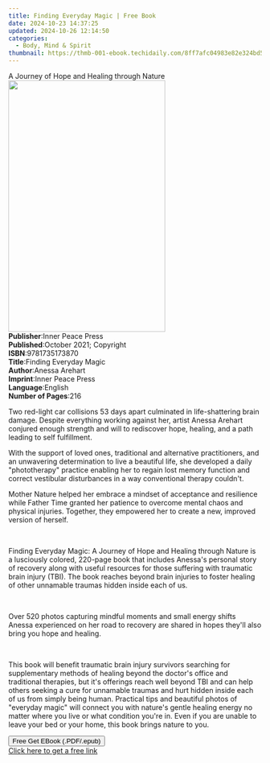 ```yaml
---
title: Finding Everyday Magic | Free Book
date: 2024-10-23 14:37:25
updated: 2024-10-26 12:14:50
categories:
  - Body, Mind & Spirit
thumbnail: https://thmb-001-ebook.techidaily.com/8ff7afc04983e82e324bd56c6d0bcd305d14f6d4eab60c4f28b44cf03b488568.jpg
---
```

<main id="book-container">
  <div class="flex flex-col">
    <div class="book-brief flex-1 py-6 px-4 sm:p-6 md:py-10 md:px-8">
      <!-- brief-->
      <div class="book-brief-main">
        A Journey of Hope and Healing through Nature
      </div>
    </div>
    <div
      class="book-meta-info flex-1 grid gap-4 col-start-1 col-end-3 row-start-1 sm:mb-6 sm:grid-cols-4 lg:gap-6 lg:col-start-2 lg:row-end-6 lg:row-span-6 lg:mb-0"
    >
      <div
        class="book-meta-info-left place-content-center mt-4 p-4 text-sm leading-6 col-start-2 col-span-2 dark:text-slate-400"
      >
        <img
          class="w-full h-500 object-cover rounded-lg sm:h-255 sm:col-span-2 lg:col-span-full"
          src="https://img-001-ebook.techidaily.com/e5252a41913f6ac2069449a99af104194c621ea6fe56cb56f49a579104988d37.jpg"
          alt=""
          width="312"
          height="500"
        />
      </div>
      <div
        class="book-meta-info-right mt-2 col-start-1 row-start-2 col-span-3 self-center"
      >
        <!-- meta data  -->
        <div class="flex flex-col px-4 md:px-8">
          <div class="flex-1">
            <strong>Publisher</strong>:<span class="px-2"
              >Inner Peace Press</span
            >
          </div>
          <div class="flex-1">
            <strong>Published</strong>:<span class="px-2"
              >October 2021; Copyright</span
            >
          </div>
          <div class="flex-1">
            <strong>ISBN</strong>:<span class="px-2">9781735173870</span>
          </div>
          <div class="flex-1">
            <strong>Title</strong>:<span class="px-2"
              >Finding Everyday Magic</span
            >
          </div>
          <div class="flex-1">
            <strong>Author</strong>:<span class="px-2">Anessa Arehart</span>
          </div>
          <div class="flex-1">
            <strong>Imprint</strong>:<span class="px-2">Inner Peace Press</span>
          </div>
          <div class="flex-1">
            <strong>Language</strong>:<span class="px-2">English</span>
          </div>
          <div class="flex-1">
            <strong>Number of Pages</strong>:<span class="px-2">216</span>
          </div>
        </div>
      </div>
    </div>
    <div class="book-description flex-1 py-6 px-4 sm:p-6 md:py-10 md:px-8">
      <div class="book-description-main">
        <div accordion-content="" id="description">
          <p>
            Two red-light car collisions 53 days apart culminated in
            life-shattering brain damage. Despite everything working against
            her, artist Anessa Arehart conjured enough strength and will to
            rediscover hope, healing, and a path leading to self fulfillment.
          </p>
          <p>
            With the support of loved ones, traditional and alternative
            practitioners, and an unwavering determination to live a beautiful
            life, she developed a daily "phototherapy" practice enabling her to
            regain lost memory function and correct vestibular disturbances in a
            way conventional therapy couldn't.
          </p>
          <p>
            Mother Nature helped her embrace a mindset of acceptance and
            resilience while Father Time granted her patience to overcome mental
            chaos and physical injuries. Together, they empowered her to create
            a new, improved version of herself.
          </p>
          <p><br /></p>
          <p>
            Finding Everyday Magic: A Journey of Hope and Healing through Nature
            is a lusciously colored, 220-page book that&nbsp;includes Anessa's
            personal story of recovery along with useful resources for those
            suffering with traumatic brain injury (TBI). The book reaches beyond
            brain injuries to foster healing of other unnamable traumas hidden
            inside each of us.
          </p>
          <p><br /></p>
          <p>
            Over 520 photos capturing mindful moments and small energy shifts
            Anessa experienced on her road to recovery are shared in hopes
            they'll also bring you hope and healing.
          </p>
          <p><br /></p>
          <p>
            This book will benefit traumatic brain injury survivors searching
            for supplementary methods of healing beyond the doctor's office and
            traditional therapies, but it's offerings reach well beyond TBI and
            can help others seeking a cure for unnamable traumas and hurt hidden
            inside each of us from simply being human.&nbsp;Practical tips and
            beautiful photos of "everyday magic" will connect you with nature's
            gentle healing energy no matter where you live or what condition
            you're in.&nbsp;Even if you are unable to leave your bed or your
            home, this book brings nature to you.
          </p>
        </div>
        <div class="accordion-fader"></div>
      </div>
    </div>
    <div class="book-excerpts flex-1 py-6 px-4 sm:p-6 md:py-10 md:px-8"></div>
    <div
      class="book-about-author flex-1 py-6 px-4 sm:p-6 md:py-10 md:px-8"
    ></div>
    <div class="book-free-get flex-1 py-6 px-4 sm:p-6 md:py-10 md:px-8">
      <button
        id="btn-free-get"
        class="bg-blue-500 hover:bg-blue-700 text-white font-bold py-2 px-4 rounded"
      >
        Free Get EBook (.PDF/.epub)
      </button>
      <div id="countdown-display" class="px-2 text-lg mt-2"></div>
      <a
        id="free-link"
        class="hidden bg-blue-500 hover:bg-blue-700 text-white font-bold py-2 px-4 rounded"
        href="https://www.ebooks.com/en-us/book/210408450/finding-everyday-magic/anessa-arehart/"
        target="_blank"
        >Click here to get a free link</a
      >
    </div>
    <script>
      let countdownTime = 0;
      let countdownInterval = null;
      document
        .getElementById('btn-free-get')
        .addEventListener('click', startCountdown);
      function startCountdown() {
        countdownTime = new Date().getTime() + 60000 * 3;
        countdownInterval = setInterval(updateCountdown, 1000);
        document.getElementById('btn-free-get').disabled = true;
        document
          .getElementById('btn-free-get')
          .classList.add('bg-gray-500', 'cursor-not-allowed');
      }
      function updateCountdown() {
        let currentTime = new Date().getTime();
        let timeLeft = countdownTime - currentTime;
        let secondsLeft = Math.floor(timeLeft / 1000);
        document.getElementById('countdown-display').innerHTML =
          `Remaining time: ${secondsLeft} seconds.`;
        if (secondsLeft <= 0) {
          clearInterval(countdownInterval);
          document.getElementById('btn-free-get').classList.add('hidden');
          document.getElementById('free-link').classList.remove('hidden');
          document.getElementById('countdown-display').innerHTML = '';
        }
      }
    </script>
  </div>
</main>
